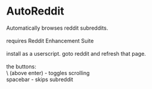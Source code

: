 # AutoReddit
Automatically browses reddit subreddits.
<br /><br/>
requires Reddit Enhancement Suite
<br /><br/>
install as a userscript. goto reddit and refresh that page.
<br /><br />
the buttons:<br />
\ (above enter) - toggles scrolling 
<br />
spacebar - skips subreddit

